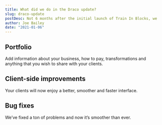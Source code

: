 ```yaml
---
title: What did we do in the Draco update?
slug: draco-update
postDesc: Not 6 months after the initial launch of Train In Blocks, we share with you some new features.
author: Joe Bailey
date: "2021-01-06"
---
```


## Portfolio

Add information about your business, how to pay, transformations and anything that you wish to share with your clients.

## Client-side improvements

Your clients will now enjoy a better, smoother and faster interface.

## Bug fixes

We’ve fixed a ton of problems and now it’s smoother than ever.
